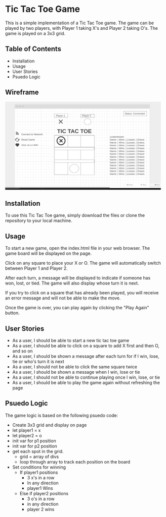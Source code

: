 # Tic Tac Toe Game

This is a simple implementation of a Tic Tac Toe game. The game can be played by two players, with Player 1 taking X's and Player 2 taking O's. The game is played on a 3x3 grid.

## Table of Contents

* Installation
* Usage
* User Stories
* Psuedo Logic

## Wireframe
![Wireframe](wireframe.png)


## Installation

To use this Tic Tac Toe game, simply download the files or clone the repository to your local machine.

## Usage

To start a new game, open the index.html file in your web browser. The game board will be displayed on the page.

Click on any square to place your X or O. The game will automatically switch between Player 1 and Player 2.

After each turn, a message will be displayed to indicate if someone has won, lost, or tied. The game will also display whose turn it is next.

If you try to click on a square that has already been played, you will receive an error message and will not be able to make the move.

Once the game is over, you can play again by clicking the "Play Again" button.

## User Stories

* As a user, I should be able to start a new tic tac toe game
* As a user, I should be able to click on a square to add X first and then O, and so on
* As a user, I should be shown a message after each turn for if I win, lose, tie or who's turn it is next
* As a user, I should not be able to click the same square twice
* As a user, I should be shown a message when I win, lose or tie
* As a user, I should not be able to continue playing once I win, lose, or tie
* As a user, I should be able to play the game again without refreshing the page

## Psuedo Logic

The game logic is based on the following psuedo code:

* Create 3x3 grid and display on page
* let player1 = x
* let player2 = o
* init var for p1 position
* init var for p2 position
* get each spot in the grid.
    * grid = array of divs
    * loop through array to track each position on the board
* Set conditions for winning
    * If player1 positions
        * 3 x's in a row
        * In any direction
        * player1 Wins
    * Else if player2 positions
        * 3 o's in a row
        * in any direction
        * player 2 wins